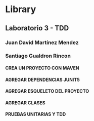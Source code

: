 # Library
## Laboratorio 3 - TDD
### Juan David Martínez Mendez
### Santiago Gualdron Rincon
#### CREA UN PROYECTO CON MAVEN
#### AGREGAR DEPENDENCIAS JUNIT5
#### AGREGAR ESQUELETO DEL PROYECTO
#### AGREGAR CLASES
#### PRUEBAS UNITARIAS Y TDD

